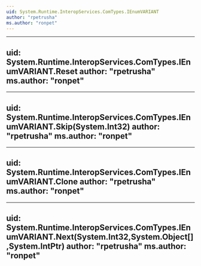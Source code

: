 ```yaml
---
uid: System.Runtime.InteropServices.ComTypes.IEnumVARIANT
author: "rpetrusha"
ms.author: "ronpet"
---
```


---
uid: System.Runtime.InteropServices.ComTypes.IEnumVARIANT.Reset
author: "rpetrusha"
ms.author: "ronpet"
---

---
uid: System.Runtime.InteropServices.ComTypes.IEnumVARIANT.Skip(System.Int32)
author: "rpetrusha"
ms.author: "ronpet"
---

---
uid: System.Runtime.InteropServices.ComTypes.IEnumVARIANT.Clone
author: "rpetrusha"
ms.author: "ronpet"
---

---
uid: System.Runtime.InteropServices.ComTypes.IEnumVARIANT.Next(System.Int32,System.Object[],System.IntPtr)
author: "rpetrusha"
ms.author: "ronpet"
---
